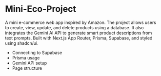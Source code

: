 # Mini-Eco-Project
A mini e-commerce web app inspired by Amazon. The project allows users to create, view, update, and delete products using a database. It also integrates the Gemini AI API to generate smart product descriptions from text prompts. Built with Next.js App Router, Prisma, Supabase, and styled using shadcn/ui.

- Connecting to Supabase
- Prisma usage
- Gemini API setup
- Page structure
